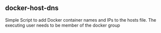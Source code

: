 ## docker-host-dns
 Simple Script to add Docker container names and IPs to the hosts file.
 The executing user needs to be member of the docker group

